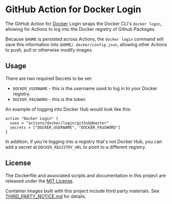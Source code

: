 # GitHub Action for Docker Login

The GitHub Action for [Docker](https://docker.com/) Login wraps the Docker CLI's `docker login`, allowing for Actions to log into the Docker registry of Github Packages.

Because `$HOME` is persisted across Actions, the `docker login` command will save this information into `$HOME/.docker/config.json`, allowing other Actions to push, pull or otherwise modify images.

## Usage

There are two required Secrets to be set:

* `DOCKER_USERNAME` - this is the username used to log in to your Docker registry.
* `DOCKER_PASSWORD` - this is the token

An example of logging into Docker Hub would look like this:

```
action "Docker Login" {
  uses = "actions/docker/login/github@master"
  secrets = ["DOCKER_USERNAME", "DOCKER_PASSWORD"]
}
```

In addition, if you're logging into a registry that's not Docker Hub, you can add a secret at `DOCKER_REGISTRY_URL` to point to a different registry.

## License

The Dockerfile and associated scripts and documentation in this project are released under the [MIT License](LICENSE.md).

Container images built with this project include third party materials. See [THIRD_PARTY_NOTICE.md](THIRD_PARTY_NOTICE.md) for details.
